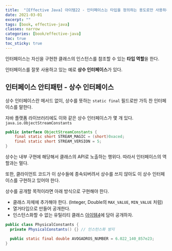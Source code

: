 ```yaml
---
title:  "[Effective Java] 아이템22 - 인터페이스는 타입을 정의하는 용도로만 사용하라"
date: 2021-03-01
excerpt: ""
tags: [book, effective-java]
classes: narrow
categories: [book/effective-java]
toc: true
toc_sticky: true
---
```


인터페이스는 자신을 구현한 클래스의 인스턴스를 참조할 수 있는 **타입 역할**을 한다.

인터페이스를 잘못 사용하고 있는 예로 **상수 인터페이스**가 있다.

## 인터페이스 안티패턴 - 상수 인터페이스

상수 인터페이스란 메서드 없이, 상수를 뜻하는 `static final` 필드로만 가득 찬 인터페이스를 말한다.

자바 플랫폼 라이브러리에도 이와 같은 상수 인터페이스가 몇 개 있다. `java.io.ObjectStreamConstants`

``` java
public interface ObjectStreamConstants {
    final static short STREAM_MAGIC = (short)0xaced;
    final static short STREAM_VERSION = 5;
}
```

상수는 내부 구현에 해당해서 클래스의 API로 노출하는 행위다. 따라서 인터페이스의 역할과는 멀다.

또한, 클라이언트 코드가 이 상수들에 종속되버려서 상수를 쓰지 않아도 이 상수 인터페이스를 구현하고 있어야 한다.

상수를 공개할 목적이라면 아래 방식으로 구현해야 한다.
  - 클래스 자체에 추가해야 한다. (Integer, Double의 `MAX_VALUE`, `MIN_VALUE` 처럼)
  - 열거타입으로 만들어 공개한다.
  - 인스턴스화할 수 없는 유틸리티 클래스 [아이템4]((/Book/effective-java/2021/01/06/item4.md))에 담아 공개하자.

  ``` java
  public class PhysicalConstants {
    private PhysicalConstants() {} // 인스턴스화 방지

    public static final double AVOGADROS_NUMBER = 6.022_140_857e23;
  }
  ```
